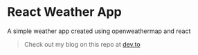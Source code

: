 # React Weather App

A simple weather app created using openweathermap and react

> Check out my blog on this repo at [dev.to](https://dev.to/imshines)

